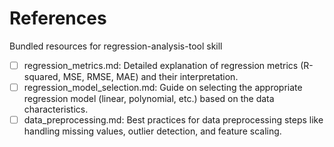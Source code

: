 # References

Bundled resources for regression-analysis-tool skill

- [ ] regression_metrics.md: Detailed explanation of regression metrics (R-squared, MSE, RMSE, MAE) and their interpretation.
- [ ] regression_model_selection.md: Guide on selecting the appropriate regression model (linear, polynomial, etc.) based on the data characteristics.
- [ ] data_preprocessing.md: Best practices for data preprocessing steps like handling missing values, outlier detection, and feature scaling.
